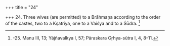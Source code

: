 +++
title = "24"

+++
24. Three wives (are permitted) to a Brāhmaṇa according to the order of the castes, two to a Kṣatriya, one to a Vaiśya and to a Śūdra. [^18] 


[^18]:  -25. Manu III, 13; Yājñavalkya I, 57; Pāraskara Gṛhya-sūtra I, 4, 8-11.
